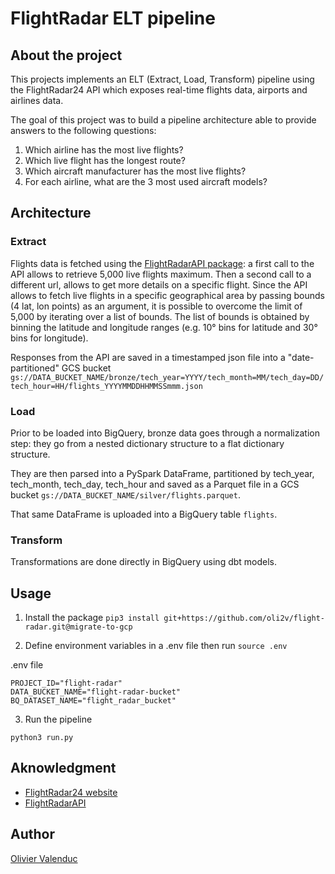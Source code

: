# FlightRadar ELT pipeline

## About the project
This projects implements an ELT (Extract, Load, Transform) pipeline using the FlightRadar24 API which exposes real-time flights data, airports and airlines data.

The goal of this project was to build a pipeline architecture able to provide answers to the following questions:
1. Which airline has the most live flights?
2. Which live flight has the longest route?
3. Which aircraft manufacturer has the most live flights?
4. For each airline, what are the 3 most used aircraft models?

## Architecture

### Extract

Flights data is fetched using the [FlightRadarAPI package](https://github.com/JeanExtreme002/FlightRadarAPI/tree/main/python): a first call to the API allows to retrieve 5,000 live flights maximum. Then a second call to a different url, allows to get more details on a specific flight. Since the API allows to fetch live flights in a specific geographical area by passing bounds (4 lat, lon points) as an argument, it is possible to overcome the limit of 5,000 by iterating over a list of bounds. The list of bounds is obtained by binning the latitude and longitude ranges (e.g. 10° bins for latitude and 30° bins for longitude).

Responses from the API are saved in a timestamped json file into a "date-partitioned" GCS bucket `gs://DATA_BUCKET_NAME/bronze/tech_year=YYYY/tech_month=MM/tech_day=DD/tech_hour=HH/flights_YYYYMMDDHHMMSSmmm.json`

### Load

Prior to be loaded into BigQuery, bronze data goes through a normalization step: they go from a nested dictionary structure to a flat dictionary structure.

They are then parsed into a PySpark DataFrame, partitioned by tech_year, tech_month, tech_day, tech_hour and saved as a Parquet file in a GCS bucket `gs://DATA_BUCKET_NAME/silver/flights.parquet`.

That same DataFrame is uploaded into a BigQuery table `flights`.

### Transform

Transformations are done directly in BigQuery using dbt models.

## Usage

1. Install the package
```pip3 install git+https://github.com/oli2v/flight-radar.git@migrate-to-gcp```

2. Define environment variables in a .env file then run `source .env`

.env file
```
PROJECT_ID="flight-radar"
DATA_BUCKET_NAME="flight-radar-bucket"
BQ_DATASET_NAME="flight_radar_bucket"
```

3. Run the pipeline

`python3 run.py`

## Aknowledgment

- [FlightRadar24 website](https://www.flightradar24.com/)
- [FlightRadarAPI](https://github.com/JeanExtreme002/FlightRadarAPI/tree/main/python)

## Author

[Olivier Valenduc](https://github.com/oli2v)